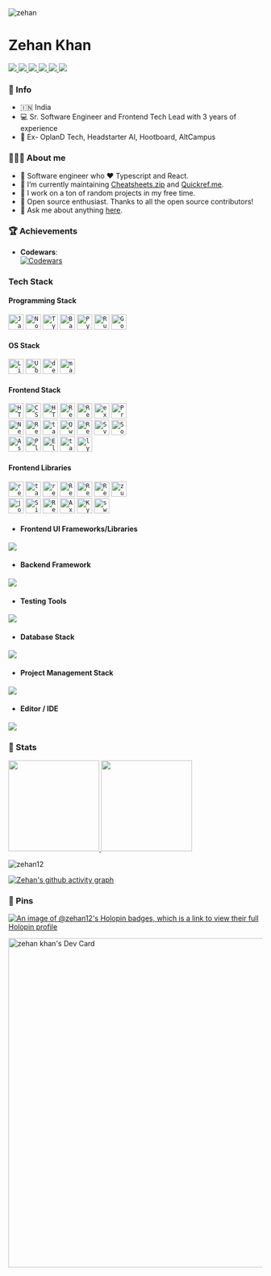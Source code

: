   <img src="https://komarev.com/ghpvc/?username=zehan12&label=Profile%20views&color=0e75b6&style=flat" alt="zehan" />  




# Zehan Khan

<p align="left">
  <a href="https://zehankhan.vercel.app/">
    <img src="https://img.shields.io/badge/website-303030&logo=Web" />
  </a>
  <a href="https://www.linkedin.com/in/zehan-khan-6001a4144/">
    <img src="https://img.shields.io/badge/LinkedIn-%230077B5.svg?style=flat&logo=LinkedIn&logoColor=white" />
  </a>
  <a href="mailto:zehan9211@gmail.com">
    <img src="https://img.shields.io/badge/Gmail-c14438?style=flat-square&logo=Gmail&logoColor=white" />
  </a>
  <a href="https://x.com/zehan9211">
    <img src="https://img.shields.io/badge/Twitter-%231DA1F2.svg?logo=X&logoColor=white" />
  </a>
  <a href="https://medium.com/@zehan9211">
    <img src="https://img.shields.io/badge/Medium-%23000000.svg?logo=medium&logoColor=white" />
  </a>
  <a href="https://github.com/zehan12?tab=followers">
    <img src="https://img.shields.io/github/followers/zehan12?label=Follow&style=social" />
  </a>
</p>

### 💁 Info
- 🇮🇳 India
- 💻 Sr. Software Engineer and Frontend Tech Lead with 3 years of experience
- 🏢 Ex- OplanD Tech, Headstarter AI, Hootboard, AltCampus

### 🤷🏻‍♂️ About me

* 🎨 Software engineer who ❤️ Typescript and React.
* 💼 I’m currently maintaining [Cheatsheets.zip](https://cheatsheets.zip/) and [Quickref.me](https://quickref.me/).
* 🚀 I work on a ton of random projects in my free time.
* 🎁 Open source enthusiast. Thanks to all the open source contributors!
* 💬 Ask me about anything [here](https://github.com/zehan12/zehan12/issues).




### 🏆 Achievements  

- **Codewars**:  
  [![Codewars](https://www.codewars.com/users/ZEHAN/badges/large)](https://www.codewars.com/users/ZEHAN)  



<!-- ### Connect with me: <img src="https://media.giphy.com/media/LnQjpWaON8nhr21vNW/giphy.gif" height="32">

[<img align="left" alt="Sabesan" height="22px" src="./SocialLogo/Web.png" />][website]
[<img align="left" alt="Sabesan | LinkedIn" height="22px" src="./SocialLogo/LinkedIn.png" />][linkedin]
[<img align="left" alt="Sabesan | Medium" height="22px" src="./SocialLogo/Medium.png" />][medium]
[<img align="left" alt="Sabesan | Stackoverflow" height="22px" src="./SocialLogo/StackOverflow.png" />][stackoverflow]
[<img align="left" alt="Sabesan | Dev" height="22px" src="./SocialLogo/Dev.png" />][dev]
[<img align="left" alt="Sabesan | Quora" height="22px" src="./SocialLogo/Quora.png" />][quora]
[<img align="left" alt="Sabesan | Whatsapp" height="22px" src="./SocialLogo/WhatsApp.png" />][whatsapp]
[<img align="left" alt="Sabesan | Telegram" height="22px" src="./SocialLogo/Telegram.png" />][telegram]
[<img align="left" alt="Sabesan | Twitter" height="22px" src="./SocialLogo/Twitter.png" />][twitter]
[<img align="left" alt="Sabesan | Skype" height="22px" src="./SocialLogo/Skype.png" />][skype]
[<img align="left" alt="Sabesan | Facebook" height="22px" src="./SocialLogo/Facebook.png" />][facebook]
[<img align="left" alt="Sabesan | Messenger" height="22px" src="./SocialLogo/Messenger.png" />][messenger]
[<img align="left" alt="Sabesan | Instagram" height="22px" src="./SocialLogo/Instagram.png" />][instagram]
[<img align="left" alt="Sabesan | Flipboard" height="22px" src="./SocialLogo/Flipboard.png" />][flipboard]

<br /> -->
### Tech Stack
 
####  Programming Stack

<p align="left">
    <code><img height="30" src="https://skillicons.dev/icons?i=js" title="JavaScript" /></code>
    <code><img height="30" src="https://skillicons.dev/icons?i=nodejs" title="Node.js" /></code>
    <code><img height="30" src="https://skillicons.dev/icons?i=typescript" title="TypeScript" /></code>
    <code><img height="30" src="https://skillicons.dev/icons?i=bash" title="Bash" /></code>
    <code><img height="30" src="https://skillicons.dev/icons?i=python" title="Python" /></code>
    <code><img height="30" src="https://skillicons.dev/icons?i=ruby" title="Ruby" /></code>
    <code><img height="30" src="https://skillicons.dev/icons?i=golang" title="Golang" /></code>
</p>

#### OS Stack
<p align="left" class="icons">
  <code><img src="https://skills.syvixor.com/api/icons?i=linux" alt="Linux" title="Linux" height="30"/></code>
  <code><img src="https://www.vectorlogo.zone/logos/ubuntu/ubuntu-icon.svg" alt="Ubuntu" title="Ubuntu"  height="30"/></code>
  <code><img src="https://skillicons.dev/icons?i=debian" alt="debain" title="Debain" height="30"/></code>
  <code><img src="https://skills.syvixor.com/api/icons?i=macos" alt="macos" title="MacOS" height="30"/></code>
</p>

#### Frontend Stack

<p align="left">
    <code><img src="https://skillicons.dev/icons?i=html" alt="HTML" title="HTML"  height="30"/></code>
    <code><img src="https://skills.syvixor.com/api/icons?i=css" alt="CSS" title="CSS"  height="30"/></code>
    <code><img src="https://skillicons.dev/icons?i=htmx" alt="HTMX" title="HTMX"  height="30"/></code>
    <code><img src="https://skillicons.dev/icons?i=react" alt="React" title="React"  height="30"/></code>
    <code><img src="https://skills.syvixor.com/api/icons?i=reactnative" alt="ReactNative" title="React Native"  height="30"/></code>
    <code><img src="https://skills.syvixor.com/api/icons?i=expo" alt="expo" title="Expo"  height="30"/></code>
    <code><img src="https://skills.syvixor.com/api/icons?i=preact" alt="Preact" title="Preact"  height="30"/></code>
    <br />
    <code><img src="https://skillicons.dev/icons?i=nextjs" alt="Next.js" title="Next.js"  height="30"/></code>
    <code><img src="https://skills.syvixor.com/api/icons?i=reactrouter" alt="React Router v7" title="React Router v7"  height="30"/></code>
    <code><img src="https://skills.syvixor.com/api/icons?i=tanstack" alt="tanstack" title="Tanstack Start"  height="30"/></code>
    <code><img src="https://skills.syvixor.com/api/icons?i=qwik" alt="Qwik" title="Qwik"  height="30"/></code>
    <code><img src="https://skillicons.dev/icons?i=remix" alt="Remix" title="Remix v2"  height="30"/></code>
    <code><img src="https://skillicons.dev/icons?i=svelte" alt="Svelte" title="Svelte"  height="30"/></code>
    <code><img src="https://skillicons.dev/icons?i=solidjs" alt="SolidJS" title="SolidJS"  height="30"/></code>
    <br />
    <code><img src="https://skillicons.dev/icons?i=astro" alt="Astro" title="Astro"  height="30"/></code>
    <code><img src="https://avatars.githubusercontent.com/u/96090470?s=48&v=4" alt="Plasmo" title="Plasmo"  height="30"/></code>
    <code><img src="https://skills.syvixor.com/api/icons?i=electron" alt="Electron" title="electron"  height="30"/></code>
    <code><img src="https://skills.syvixor.com/api/icons?i=tauri" alt="tauri" title="tauri"  height="30"/></code>
    <code><img src="https://skills.syvixor.com/api/icons?i=lynxjs" alt="lynxjs" title="lynxjs"  height="30"/></code>
</p>

#### Frontend Libraries

<p align="left">
    <code><img src="https://skills.syvixor.com/api/icons?i=reactrouter" alt="reactrouter" title="React Router"  height="30"/></code>
    <code><img src="https://skills.syvixor.com/api/icons?i=tanstack" alt="tanstack" title="Tanstack Router"  height="30"/></code>
    <code><img src="https://reactnavigation.org/img/spiro.svg" alt="react navigation" title="React Navigation"  height="30"/></code>
    <code><img src="https://skillicons.dev/icons?i=redux" alt="Redux" title="Redux"  height="30"/></code>
    <code><img src="https://redux-toolkit.js.org/img/favicon/favicon.ico" alt="Redux Toolkit" title="Redux Toolkit"  height="30"/></code>
    <code><img src="https://devsdata.com/wp-content/uploads/2020/08/redux-saga-logo.webp" alt="Redux-Saga" title="Redux-Saga"  height="30"/></code>
    <code><img src="https://skills.syvixor.com/api/icons?i=zustand" alt="zustand" title="zustand"  height="30"/></code>
    <br />
    <code><img src="https://skills.syvixor.com/api/icons?i=jotai" alt="jotai" title="jotai"  height="30"/></code>
    <code><img src="https://skills.syvixor.com/api/icons?i=preact" alt="Signals" title="Signals"  height="30"/></code>
    <code><img src="https://miro.medium.com/v2/resize:fit:1400/format:webp/1*elhu-42TzQEdsFjKDbQhhA.png" alt="React Query" title="React Query"  height="30"/></code>
    <code><img src="https://skills.syvixor.com/api/icons?i=axios" alt="Axios" title="Axios"  height="30"/></code>
    <code><img src="https://raw.githubusercontent.com/sindresorhus/ky/d7320b9485fdc0a1d4fa3d0cb3c2d144275b81b5/media/logo.svg" alt="Ky" title="Ky"  height="30"/></code>
    <code><img src="https://skills.syvixor.com/api/icons?i=swr" alt="swr" title="swr"  height="30"/></code>
    
</p>

- #### Frontend UI Frameworks/Libraries

<p align="left">
  <a href="https://skillicons.dev">
    <img src="https://skillicons.dev/icons?i=tailwind,bootstrap,materialui,styledcomponents" />
    <a>
</p>

- #### Backend Framework

<p align="left">
  <a href="https://skillicons.dev">
    <img src="https://skillicons.dev/icons?i=express,flask,django,rails,nestjs,spring" />
    <a>
</p>

- #### Testing Tools

<p align="left">
  <a href="https://skillicons.dev">
    <img src="https://skillicons.dev/icons?i=jest,cypress,vitest" />
    <a>
</p>
<!-- - Rxjs
- Firebase
- Mocha
- Chai
- Jest
- React Testing Library -->

- #### Database Stack

<p align="left">
  <a href="https://skillicons.dev">
    <img src="https://skillicons.dev/icons?i=mongo,postgres,mysql,redis" />
    <a>
</p>

- #### Project Management Stack

<p align="left">
  <a href="https://skillicons.dev">
    <img src="https://skillicons.dev/icons?i=git,github,gitlab" />
    <a>
</p>

- #### Editor / IDE

<p align="left">
  <a href="https://skillicons.dev">
    <img src="https://skillicons.dev/icons?i=vscode,idea" />
    <a>
</p>

### 🏅 Stats

<a href="https://github.com/zehan12">
  <img height="180em" src="https://github-readme-stats.vercel.app/api?username=zehan12&theme=light&show_icons=true" />
  <img height="180em" src="https://github-readme-stats.vercel.app/api/top-langs/?username=zehan12&theme=transparent&bg_color=white&layout=compact" />
</a>
<p><img align="center" src="https://github-readme-streak-stats.herokuapp.com/?user=zehan12&" alt="zehan12" /></p>

[![Zehan's github activity graph](https://github-readme-activity-graph.vercel.app/graph?username=zehan12&theme=tokyo-night)](https://github.com/zehan12/github-readme-activity-graph)

### 📌 Pins

[![An image of @zehan12's Holopin badges, which is a link to view their full Holopin profile](https://holopin.me/zehan12)](https://holopin.io/@zehan12)

<a href="https://app.daily.dev/darksiderise"><img src="https://api.daily.dev/devcards/v2/XUfnCkNjJcK9eXPg7me0D.png?type=wide&r=3oj" width="652" alt="zehan khan's Dev Card"/></a>
